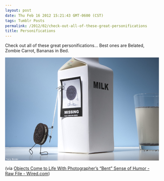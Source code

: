 ```yaml
---
layout: post
date: Thu Feb 16 2012 15:21:43 GMT-0600 (CST)
tags: Tumblr Posts
permalink: /2012/02/check-out-all-of-these-great-personifications
title: Personifications
---
```


Check out all of these great personifications&hellip; Best ones are Belated, Zombie Carrot, Bananas in Bed.

![](/public/assets/tumblr/tumblr_lzi8o8Lg7s1qa4klho1_1280.jpg)

(via [Objects Come to Life With Photographer’s “Bent” Sense of Humor - Raw File - Wired.com](http://www.wired.com/rawfile/2012/02/objects-come-to-life-with-photographers-bent-sense-of-humor/?pid=1775&viewall=true&utm_source=loopinsight.com&utm_medium=referral&utm_campaign=Feed:%20loopinsight/KqJb%20(The%20Loop)))
